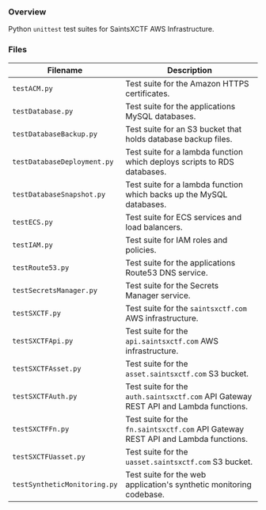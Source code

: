 ### Overview

Python `unittest` test suites for SaintsXCTF AWS Infrastructure.

### Files

| Filename                     | Description                                                                         |
|------------------------------|-------------------------------------------------------------------------------------|
| `testACM.py`                 | Test suite for the Amazon HTTPS certificates.                                       |
| `testDatabase.py`            | Test suite for the applications MySQL databases.                                    |
| `testDatabaseBackup.py`      | Test suite for an S3 bucket that holds database backup files.                       |
| `testDatabaseDeployment.py`  | Test suite for a lambda function which deploys scripts to RDS databases.            |
| `testDatabaseSnapshot.py`    | Test suite for a lambda function which backs up the MySQL databases.                |
| `testECS.py`                 | Test suite for ECS services and load balancers.                                     |
| `testIAM.py`                 | Test suite for IAM roles and policies.                                              |
| `testRoute53.py`             | Test suite for the applications Route53 DNS service.                                |
| `testSecretsManager.py`      | Test suite for the Secrets Manager service.                                         |
| `testSXCTF.py`               | Test suite for the `saintsxctf.com` AWS infrastructure.                             |
| `testSXCTFApi.py`            | Test suite for the `api.saintsxctf.com` AWS infrastructure.                         |
| `testSXCTFAsset.py`          | Test suite for the `asset.saintsxctf.com` S3 bucket.                                |
| `testSXCTFAuth.py`           | Test suite for the `auth.saintsxctf.com` API Gateway REST API and Lambda functions. |
| `testSXCTFFn.py`             | Test suite for the `fn.saintsxctf.com` API Gateway REST API and Lambda functions.   |
| `testSXCTFUasset.py`         | Test suite for the `uasset.saintsxctf.com` S3 bucket.                               |
| `testSyntheticMonitoring.py` | Test suite for the web application's synthetic monitoring codebase.                 |
